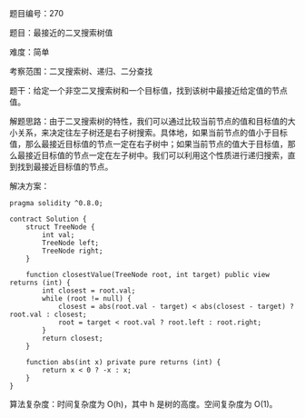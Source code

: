 题目编号：270

题目：最接近的二叉搜索树值

难度：简单

考察范围：二叉搜索树、递归、二分查找

题干：给定一个非空二叉搜索树和一个目标值，找到该树中最接近给定值的节点值。

解题思路：由于二叉搜索树的特性，我们可以通过比较当前节点的值和目标值的大小关系，来决定往左子树还是右子树搜索。具体地，如果当前节点的值小于目标值，那么最接近目标值的节点一定在右子树中；如果当前节点的值大于目标值，那么最接近目标值的节点一定在左子树中。我们可以利用这个性质进行递归搜索，直到找到最接近目标值的节点。

解决方案：

```
pragma solidity ^0.8.0;

contract Solution {
    struct TreeNode {
        int val;
        TreeNode left;
        TreeNode right;
    }

    function closestValue(TreeNode root, int target) public view returns (int) {
        int closest = root.val;
        while (root != null) {
            closest = abs(root.val - target) < abs(closest - target) ? root.val : closest;
            root = target < root.val ? root.left : root.right;
        }
        return closest;
    }

    function abs(int x) private pure returns (int) {
        return x < 0 ? -x : x;
    }
}
```

算法复杂度：时间复杂度为 O(h)，其中 h 是树的高度。空间复杂度为 O(1)。